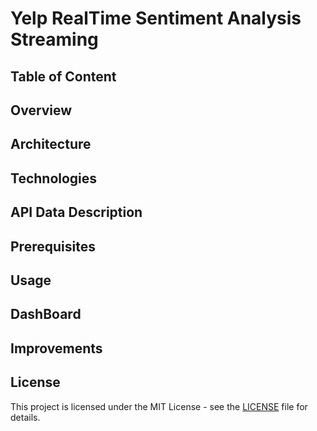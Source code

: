# Yelp RealTime Sentiment Analysis Streaming

<!-- <p align="center">
<img src="assets/architecture/edinburgh_city.jpeg" width="1000">
</p> -->

<!-- I recently finished my MSc in Data Science at Heriot-Watt University. Being an international student, I was keen to connect with the vibrant city of Edinburgh on a deeper level. To achieve this, I undertook a data engineering project that explores the vast amount of information available on the r/Edinburgh subreddit using the Reddit API. This project not only provides an exciting opportunity to apply my data engineering skills but also offers a unique perspective on the pulse of the local community and gives me insights into the current happenings around me.

This project offers a data pipeline solution that enables the extraction, transformation, and loading (ETL) of data from the Reddit (r/Edinburgh subreddit) API into a Redshift data warehouse. The pipeline utilizes tools and services such as Apache Airflow, Celery, PostgreSQL, Amazon S3, AWS Glue, and Amazon Athena, and finally, the data is visualized in a dashboard with Tableau. -->

## Table of Content

<!-- - [Overview](#overview)
- [Architecture](#architecture)
- [Technologies](#technologies)
- [API Data Description](#api-data-description)
- [Project Structure](#Project-Structure)
- [Prerequisite](#prerequisites)
- [Usage](#usage)
- [DashBoard](#dashboard)
- [Improvements](#improvements)
- [Reference](#reference)
- [License](#license) -->

## Overview

<!-- The pipeline is designed to:

1. Extract data from r/Edinburgh subreddit using Reddit API.
2. Store the raw data into an S3 bucket from Airflow.
3. Transform the data using AWS Glue and Amazon Athena.
4. Load the transformed data into Amazon Redshift for analytics and querying.
5. Visualised the data in Tableau -->

## Architecture

<!-- <p align="center">
<img src="assets/architecture/EdinburghRedditArchitecture_.drawio.png" width="1000">
</p> -->

## Technologies

<!-- - Cloud: `AWS`
- Infrastructure: `Terraform`
- Orchestration: `Airflow`
- Data lake: `Amazon S3`
- Data transformation: `Amazon Athena`
- Data warehouse: `Amazon Redshift`
- Data visualization: `Tableau` -->

## API Data Description

<!-- | Column           | Description                                      |
|------------------|--------------------------------------------------|
| `id`        | Unique identifier for the Reddit post            |
| `title`          | Title of the Reddit post                         |
| `score`          | Score associated with the post                   |
| `num_comments`   | Number of comments on the post                   |
| `author`         | Username of the post author                      |
| `created_utc`    | UTC timestamp when the post was created         |
| `url`            | URL associated with the post                     |
| `over_18`    | Indicates whether the post contains mature content (18+) |
| `edited`     | Timestamp indicating when the post was last edited |
| `spoiler`    | Indicates if the post contains spoiler content    |
| `stickied`   | Indicates if the post is stickied at the top of the subreddit | -->

<!-- ## Project Structure

project-root
 ├── assets
 ├── config
 ├── dags
 ├── data
 ├── iaas
 ├── logs
 ├── plugins
 ├── notebooks
 ├── scripts
 ├── src
 ┃ ├── etl
 ┃ ┃ ├── reddit_etl.py
 ├── tests
 ├── venv
 ├── requirements.txt
 ├── airflow.env
 ├── docker-compose.yml
 ├── Dockerfile
 ├── README.md
 ├── requirements.txt

project-root
 ├── notebooks         # Jupyter notebooks for exploratory data analysis and development
 ├── src               # Source code for data processing, ETL, and analysis
 ┃ ├── etl            # ETL (Extract, Transform, Load) scripts and modules
 ┃ ┃ ├── reddit_etl.py # Reddit data extraction and transformation script
 ├── data              # Data directory for storing raw and processed datasets
 ├── docs              # Documentation, project reports, and relevant resources
 ├── requirements.txt  # List of project dependencies and their versions
 ├── README.md         # Project overview, documentation, and instructions -->

## Prerequisites

<!-- - Access to AWS Account with appropriate permissions for S3, Glue, Athena, and Redshift.
- Reddit API credentials.
- Docker Installation
- Python 3.9 or higher
- Tableau Installation
- Basic knowledge of Python programming
- Familiarity with data engineering concepts
- Basic knowledge of command-line -->

## Usage

<!-- 1. Clone the repository.

   ```bash
    git clone https://github.com/zabull1/EdinburghReddit_e2e.git
   ```

2. Create a virtual environment.

   ```bash
    python3 -m venv venv
   ```

3. Activate the virtual environment.

   ```bash
    source venv/bin/activate
   ```

4. Install the dependencies.

   ```bash
    pip install -r requirements.txt
   ```

5. Rename the configuration file and the credentials to the file.

   ```bash
    mv config/config.conf.example config/config.conf
   ```

6. Starting the containers

   ```bash
    docker-compose up airflow-init
    docker-compose up -d 
   ```

7. Launch the Airflow web UI and run the dag.

   ```bash
    open http://localhost:8080
    ``` -->

## DashBoard

## Improvements

<!-- - 1. Unit testing
- 2. Infrastructure as code
- 3. Tableau dashboard -->

<!-- ## Reference -->

## License

This project is licensed under the MIT License - see the [LICENSE](https://mit-license.org/) file for details.

